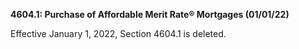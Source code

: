 **4604.1: Purchase of Affordable Merit Rate® Mortgages (01/01/22)**

Effective January 1, 2022, Section 4604.1 is deleted.